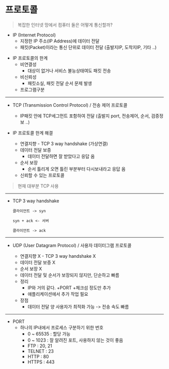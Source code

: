 # 프로토콜

> 복잡한 인터넷 망에서 컴퓨터 둘은 어떻게 통신할까? 

* IP (Internet Protocol)
  * 지정한 IP 주소(IP Address)에 데이터 전달
  * 패킷(Packet)이라는 통신 단위로 데이터 전달 (출발지IP, 도착지IP, 기타 ..)

- IP 프로토콜의 한계
  - 비연결성
      - 대상이 없거나 서비스 불능상태여도 패킷 전송
  - 비신뢰성
      - 패킷소실, 패킷 전달 순서 문제 발생
  - 프로그램구분
 
- - - 
* TCP (Transmission Control Protocol) / 전송 제어 프로토콜
  - IP패킷 안에 TCP세그먼트 포함하여 전달 (출발지 port, 전송제어, 순서, 검증정보 ..)   

* IP 프로토콜 한계 해결
  - 연결지향 - TCP 3 way handshake (가상연결)
  - 데이터 전달 보증
     - 데이터 전달하면 잘 받았다고 응답 옴
  - 순서 보장
     - 순서 틀리게 오면 틀린 부분부터 다시보내라고 응답 옴
  - 신뢰할 수 있는 프로토콜
> 현재 대부분 TCP 사용

---

* TCP 3 way handshake

      클라이언트 -> syn
  
      syn + ack <- 서버
  
      클라이언트 -> ack

---
  
* UDP (User Datagram Protocol) / 사용자 데이터그램 프로토콜

  - 연결지향 X - TCP 3 way handshake X
  - 데이터 전달 보증 X
  - 순서 보장 X
  - 데이터 전달 및 순서가 보장되지 않지만, 단순하고 빠름
  - 정리
     - IP와 거의 같다. +PORT +체크섬 정도만 추가
     - 애플리케이션에서 추가 작업 필요
   - 장점
     - 데이터 전달 양 사용자가 최적화 가능 -> 전송 속도 빠름
---
- PORT
  - 하나의 IP내에서 프로세스 구분하기 위한 번호      
    - 0 ~ 65535 : 할당 가능   
    - 0 ~ 1023 : 잘 알려진 포트, 사용하지 않는 것이 좋음   
    - FTP : 20, 21   
    - TELNET : 23   
    - HTTP : 80   
    - HTTPS : 443
